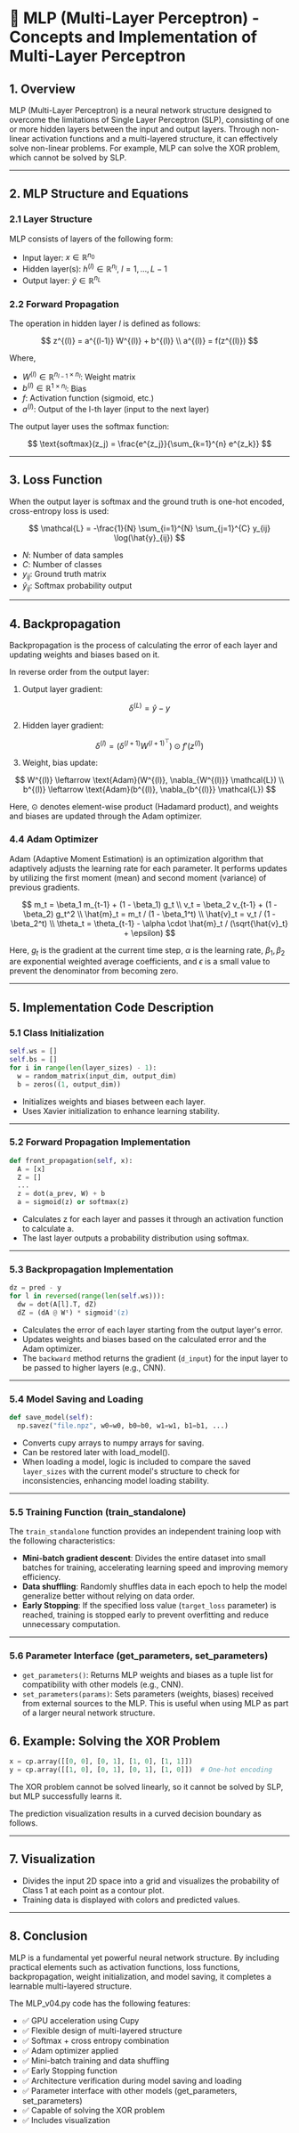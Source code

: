 # 🔗 MLP (Multi-Layer Perceptron) - Concepts and Implementation of Multi-Layer Perceptron

## 1. Overview

MLP (Multi-Layer Perceptron) is a neural network structure designed to overcome the limitations of Single Layer Perceptron (SLP), consisting of one or more hidden layers between the input and output layers. Through non-linear activation functions and a multi-layered structure, it can effectively solve non-linear problems. For example, MLP can solve the XOR problem, which cannot be solved by SLP.

---

## 2. MLP Structure and Equations

### 2.1 Layer Structure

MLP consists of layers of the following form:

* Input layer: $x \in \mathbb{R}^{n_0}$
* Hidden layer(s): $h^{(l)} \in \mathbb{R}^{n_l}$, $l = 1, \dots, L-1$
* Output layer: $\hat{y} \in \mathbb{R}^{n_L}$

### 2.2 Forward Propagation

The operation in hidden layer $l$ is defined as follows:

$$
z^{(l)} = a^{(l-1)} W^{(l)} + b^{(l)} \\
a^{(l)} = f(z^{(l)})
$$

Where,

* $W^{(l)} \in \mathbb{R}^{n_{l-1} \times n_l}$: Weight matrix
* $b^{(l)} \in \mathbb{R}^{1 \times n_l}$: Bias
* $f$: Activation function (sigmoid, etc.)
* $a^{(l)}$: Output of the l-th layer (input to the next layer)

The output layer uses the softmax function:

$$
\text{softmax}(z_j) = \frac{e^{z_j}}{\sum_{k=1}^{n} e^{z_k}}
$$

---

## 3. Loss Function

When the output layer is softmax and the ground truth is one-hot encoded, cross-entropy loss is used:

$$
\mathcal{L} = -\frac{1}{N} \sum_{i=1}^{N} \sum_{j=1}^{C} y_{ij} \log(\hat{y}_{ij})
$$

* $N$: Number of data samples
* $C$: Number of classes
* $y_{ij}$: Ground truth matrix
* $\hat{y}_{ij}$: Softmax probability output

---

## 4. Backpropagation

Backpropagation is the process of calculating the error of each layer and updating weights and biases based on it.

In reverse order from the output layer:

1. Output layer gradient:

$$
\delta^{(L)} = \hat{y} - y
$$

2. Hidden layer gradient:

$$
\delta^{(l)} = \left( \delta^{(l+1)} W^{(l+1)^\top} \right) \odot f'(z^{(l)})
$$

3. Weight, bias update:

$$
W^{(l)} \leftarrow \text{Adam}(W^{(l)}, \nabla_{W^{(l)}} \mathcal{L}) \\
b^{(l)} \leftarrow \text{Adam}(b^{(l)}, \nabla_{b^{(l)}} \mathcal{L})
$$

Here, $\odot$ denotes element-wise product (Hadamard product), and weights and biases are updated through the Adam optimizer.

### 4.4 Adam Optimizer

Adam (Adaptive Moment Estimation) is an optimization algorithm that adaptively adjusts the learning rate for each parameter. It performs updates by utilizing the first moment (mean) and second moment (variance) of previous gradients.

$$
m_t = \beta_1 m_{t-1} + (1 - \beta_1) g_t \\
v_t = \beta_2 v_{t-1} + (1 - \beta_2) g_t^2 \\
\hat{m}_t = m_t / (1 - \beta_1^t) \\
\hat{v}_t = v_t / (1 - \beta_2^t) \\
\theta_t = \theta_{t-1} - \alpha \cdot \hat{m}_t / (\sqrt{\hat{v}_t} + \epsilon)
$$

Here, $g_t$ is the gradient at the current time step, $\alpha$ is the learning rate, $\beta_1, \beta_2$ are exponential weighted average coefficients, and $\epsilon$ is a small value to prevent the denominator from becoming zero.

---

## 5. Implementation Code Description

### 5.1 Class Initialization

```python
self.ws = []
self.bs = []
for i in range(len(layer_sizes) - 1):
  w = random_matrix(input_dim, output_dim)
  b = zeros((1, output_dim))
```

* Initializes weights and biases between each layer.
* Uses Xavier initialization to enhance learning stability.

---

### 5.2 Forward Propagation Implementation

```python
def front_propagation(self, x):
  A = [x]
  Z = []
  ...
  z = dot(a_prev, W) + b
  a = sigmoid(z) or softmax(z)
```

* Calculates z for each layer and passes it through an activation function to calculate a.
* The last layer outputs a probability distribution using softmax.

---

### 5.3 Backpropagation Implementation

```python
dz = pred - y
for l in reversed(range(len(self.ws))):
  dw = dot(A[l].T, dZ)
  dZ = (dA @ Wᵗ) * sigmoid'(z)
```

* Calculates the error of each layer starting from the output layer\'s error.
* Updates weights and biases based on the calculated error and the Adam optimizer.
* The `backward` method returns the gradient (`d_input`) for the input layer to be passed to higher layers (e.g., CNN).

---

### 5.4 Model Saving and Loading

```python
def save_model(self):
  np.savez("file.npz", w0=w0, b0=b0, w1=w1, b1=b1, ...)
```

* Converts cupy arrays to numpy arrays for saving.
* Can be restored later with load_model().
* When loading a model, logic is included to compare the saved `layer_sizes` with the current model\'s structure to check for inconsistencies, enhancing model loading stability.

---

### 5.5 Training Function (train_standalone)

The `train_standalone` function provides an independent training loop with the following characteristics:

*   **Mini-batch gradient descent**: Divides the entire dataset into small batches for training, accelerating learning speed and improving memory efficiency.
*   **Data shuffling**: Randomly shuffles data in each epoch to help the model generalize better without relying on data order.
*   **Early Stopping**: If the specified loss value (`target_loss` parameter) is reached, training is stopped early to prevent overfitting and reduce unnecessary computation.

---

### 5.6 Parameter Interface (get_parameters, set_parameters)

*   `get_parameters()`: Returns MLP weights and biases as a tuple list for compatibility with other models (e.g., CNN).
*   `set_parameters(params)`: Sets parameters (weights, biases) received from external sources to the MLP. This is useful when using MLP as part of a larger neural network structure.

## 6. Example: Solving the XOR Problem

```python
x = cp.array([[0, 0], [0, 1], [1, 0], [1, 1]])
y = cp.array([[1, 0], [0, 1], [0, 1], [1, 0]])  # One-hot encoding
```

The XOR problem cannot be solved linearly, so it cannot be solved by SLP, but MLP successfully learns it.

The prediction visualization results in a curved decision boundary as follows.

---

## 7. Visualization

*   Divides the input 2D space into a grid and visualizes the probability of Class 1 at each point as a contour plot.
*   Training data is displayed with colors and predicted values.

---

## 8. Conclusion

MLP is a fundamental yet powerful neural network structure. By including practical elements such as activation functions, loss functions, backpropagation, weight initialization, and model saving, it completes a learnable multi-layered structure.

The MLP_v04.py code has the following features:

*   ✅ GPU acceleration using Cupy
*   ✅ Flexible design of multi-layered structure
*   ✅ Softmax + cross entropy combination
*   ✅ Adam optimizer applied
*   ✅ Mini-batch training and data shuffling
*   ✅ Early Stopping function
*   ✅ Architecture verification during model saving and loading
*   ✅ Parameter interface with other models (get_parameters, set_parameters)
*   ✅ Capable of solving the XOR problem
*   ✅ Includes visualization